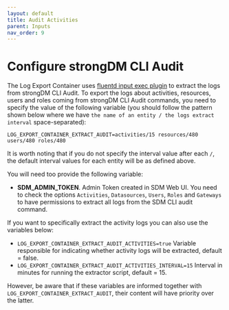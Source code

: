 ```yaml
---
layout: default
title: Audit Activities
parent: Inputs
nav_order: 9
---
```

# Configure strongDM CLI Audit

The Log Export Container uses [fluentd input exec plugin](https://docs.fluentd.org/input/exec) to extract the logs from strongDM CLI Audit.
To export the logs about activities, resources, users and roles coming from strongDM CLI Audit commands, you need to specify the value of the following variable (you should follow the pattern shown below where we have `the name of an entity / the logs extract interval` space-separated):

```
LOG_EXPORT_CONTAINER_EXTRACT_AUDIT=activities/15 resources/480 users/480 roles/480
```

It is worth noting that if you do not specify the interval value after each `/`, the default interval values for each entity will be as defined above.

You will need too provide the following variable:

* **SDM_ADMIN_TOKEN**. Admin Token created in SDM Web UI. You need to check the options `Activities`, `Datasources`, `Users`, `Roles` and `Gateways` to have permissions to extract all logs from the SDM CLI audit command.

If you want to specifically extract the activity logs you can also use the variables below:

* `LOG_EXPORT_CONTAINER_EXTRACT_AUDIT_ACTIVITIES=true` Variable responsible for indicating whether activity logs will be extracted, default = false.
* `LOG_EXPORT_CONTAINER_EXTRACT_AUDIT_ACTIVITIES_INTERVAL=15` Interval in minutes for running the extractor script, default = 15.

However, be aware that if these variables are informed together with `LOG_EXPORT_CONTAINER_EXTRACT_AUDIT`, their content will have priority over the latter.
